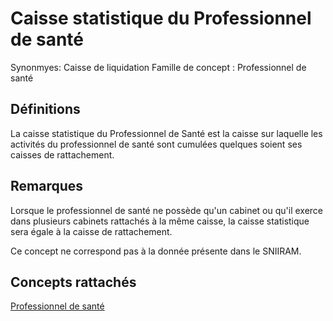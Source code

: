 # Caisse statistique du Professionnel de santé 
<!-- SPDX-License-Identifier: MPL-2.0 -->

Synonmyes: Caisse de liquidation
Famille de concept : Professionnel de santé

## Définitions

La caisse statistique du Professionnel de Santé est la caisse sur laquelle les activités du professionnel de santé sont cumulées quelques soient ses caisses de rattachement.

## Remarques

Lorsque le professionnel de santé ne possède qu'un cabinet ou qu'il exerce dans plusieurs cabinets rattachés à la même caisse, la caisse statistique sera égale à la caisse de rattachement.

Ce concept ne correspond pas à la donnée présente dans le SNIIRAM.

## Concepts rattachés

[Professionnel de santé](professionnel_de_sante.md)

